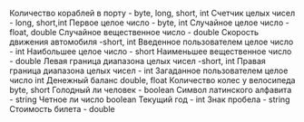 Количество кораблей в порту - byte, long, short, int
Счетчик целых чисел - long, short,int
Первое целое число - byte, int
Случайное целое число - float, double
Случайное вещественное число - double
Скорость движения автомобиля -short, int 
Введенное пользователем целое число - int
Наибольшее целое число - short
Наименьшее вещественное число - double
Левая граница диапазона целых чисел -short, int
Правая граница диапазона целых чисел - int
Загаданное пользователем целое число int
Денежный баланс double, float
Количество колес у велосипеда byte, short
Голодный ли человек - boolean
Символ латинского алфавита - string
Четное ли число boolean
Текущий год - int
Знак пробела - string
Стоимость билета - double
